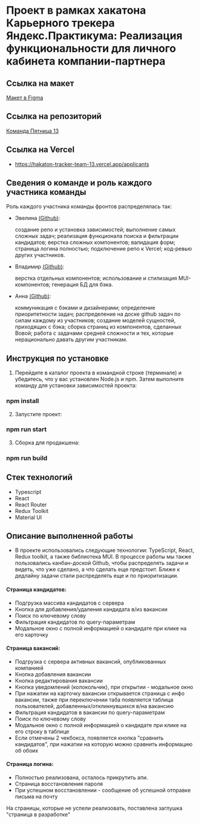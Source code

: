 # Проект в рамках хакатона Карьерного трекера Яндекс.Практикума: Реализация функциональности для личного кабинета компании-партнера

## Ссылка на макет
[Макет в Figma](https://www.figma.com/file/zLFSqGhwSutBBE4s1Ll5Lx/%D0%9A%D0%BE%D0%BC%D0%B0%D0%BD%D0%B4%D0%B0-%E2%84%9613-%22%D0%9F%D1%8F%D1%82%D0%BD%D0%B8%D1%86%D0%B0-13%22)

## Ссылка на репозиторий
[Команда Пятница 13](https://github.com/evilya2505/hakaton-tracker-team-13)

## Ссылка на Vercel

- https://hakaton-tracker-team-13.vercel.app/applicants

## Сведения о команде и роль каждого участника команды
Роль каждого участника команды фронтов распределялась так:
  - Эвелина [(Github)](https://github.com/evilya2505/):
    
    создание репо и установка зависимостей; выполнение самых сложных задач; реализация функционала поиска и фильтрации кандидатов; верстка сложных компонентов; валидация форм; страница логина полностью; подключение репо к Vercel; код-ревью других участников.
  - Владимир [(Github)](https://github.com/Vova-iz-Tambova):
    
    верстка отдельных компонентов; использование и стилизация MUI-компонентов; генерация БД для бэка.
  - Анна [(Github)](https://github.com/arrayumi):
    
    коммуникация с бэками и дизайнерами; определение приоритетности задач; распределение на доске github задач по силам каждому из участников; создание моделей сущностей, приходящих с бэка; сборка страниц из компонентов, сделанных Вовой; работа с задачами средней сложности и тех, которые нерационально давать другим участникам.


## Инструкция по установке

1. Перейдите в каталог проекта в командной строке (терминале) и убедитесь, что у вас установлен Node.js и npm. Затем выполните команду для установки зависимостей проекта:

### npm install

2. Запустите проект:

### npm run start

3. Сборка для продакшена:

### npm run build

## Стек технологий

- Typescript
- React
- React Router
- Redux Toolkit
- Material UI

## Описание выполненной работы

- В проекте использовались следующие технологии: TypeScript, React, Redux toolkit, а также библиотека MUI. В процессе работы мы также пользовались канбан-доской Github, чтобы распределять задачи и видеть, что уже сделано, а что сделать еще предстоит. Ближе к дедлайну задачи стали распределять еще и по приоритизации.
  
#### Страница кандидатов:

* Подгрузка массива кандидатов с сервера
* Кнопка для добавления/удаления кандидата в/из вакансии
* Поиск по ключевому слову
* Фильтрация кандидатов по query-параметрам
* Модальное окно с полной информацией о кандидате при клике на его карточку

#### Страница вакансий:

- Подгрузка с сервера активных вакансий, опубликованных компанией
- Кнопка добавления вакансии
- Кнопка редактирования вакансии
- Кнопка уведомлений (колокольчик), при открытии - модальное окно
- При нажатии на карточку вакансии открывается страница с инфо вакансии, также при переключении таба появляется таблица пользователей, добавленных/откликнувшихся в/на вакансию
- Фильтрация кандидатов в вакансии по query-параметрам
- Поиск по ключевому слову
- Модальное окно с полной информацией о кандидате при клике на его строку в таблице
- Если отмечены 2 чекбокса, появляется кнопка "сравнить кандидатов", при нажатии на которую можно сравнить информацию об обоих

#### Страница логина:

- Полностью реализована, осталось прикрутить апи.
- Страница восстановления пароля
- При успешном восстановлении - сообщение об успешной отправке письма на почту

На страницы, которые не успели реализовать, поставлена заглушка "страница в разработке"
